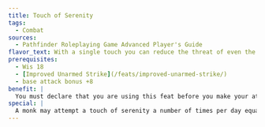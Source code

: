 ```yaml
---
title: Touch of Serenity
tags:
  - Combat
sources:
  - Pathfinder Roleplaying Game Advanced Player's Guide
flavor_text: With a single touch you can reduce the threat of even the most savage of foes.
prerequisites:
  - Wis 18
  - [Improved Unarmed Strike](/feats/improved-unarmed-strike/)
  - base attack bonus +8
benefit: |
  You must declare that you are using this feat before you make your attack roll (thus a failed attack roll ruins the attempt). On a successful hit, the attack deals no damage and bestows no other effect or condition, but the target cannot cast spells or attack (including attacks of opportunity and attacks as immediate actions) for 1 round unless it succeeds on a Will saving throw with a DC of 10 + 1/2 your character level + your Wisdom modifier. You may attempt a touch of serenity once per day for every four levels you have attained (but see Special), and no more than once per round.
special: |
  A monk may attempt a touch of serenity a number of times per day equal to his monk level, plus one more time per day for every four levels he has in classes other than monk.
---
```


